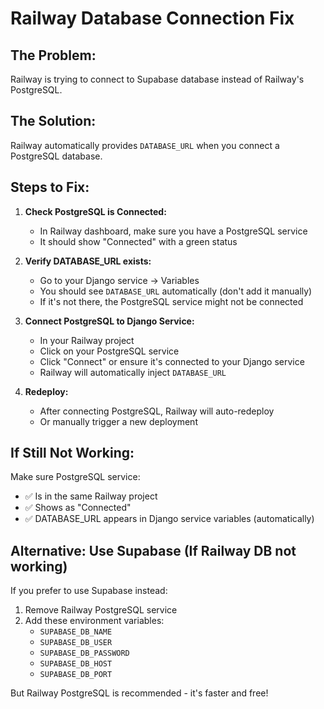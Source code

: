 # Railway Database Connection Fix

## The Problem:
Railway is trying to connect to Supabase database instead of Railway's PostgreSQL.

## The Solution:
Railway automatically provides `DATABASE_URL` when you connect a PostgreSQL database.

## Steps to Fix:

1. **Check PostgreSQL is Connected:**
   - In Railway dashboard, make sure you have a PostgreSQL service
   - It should show "Connected" with a green status

2. **Verify DATABASE_URL exists:**
   - Go to your Django service → Variables
   - You should see `DATABASE_URL` automatically (don't add it manually)
   - If it's not there, the PostgreSQL service might not be connected

3. **Connect PostgreSQL to Django Service:**
   - In your Railway project
   - Click on your PostgreSQL service
   - Click "Connect" or ensure it's connected to your Django service
   - Railway will automatically inject `DATABASE_URL`

4. **Redeploy:**
   - After connecting PostgreSQL, Railway will auto-redeploy
   - Or manually trigger a new deployment

## If Still Not Working:

Make sure PostgreSQL service:
- ✅ Is in the same Railway project
- ✅ Shows as "Connected"
- ✅ DATABASE_URL appears in Django service variables (automatically)

## Alternative: Use Supabase (If Railway DB not working)

If you prefer to use Supabase instead:
1. Remove Railway PostgreSQL service
2. Add these environment variables:
   - `SUPABASE_DB_NAME`
   - `SUPABASE_DB_USER`
   - `SUPABASE_DB_PASSWORD`
   - `SUPABASE_DB_HOST`
   - `SUPABASE_DB_PORT`

But Railway PostgreSQL is recommended - it's faster and free!

